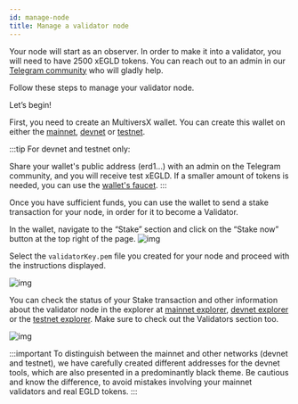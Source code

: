 ```yaml
---
id: manage-node
title: Manage a validator node
---
```


[comment]: # (mx-context)

Your node will start as an observer. In order to make it into a validator, you will need to have 2500 xEGLD tokens. You can reach out to an admin in our [Telegram community](https://t.me/MultiversXValidators) who will gladly help.

Follow these steps to manage your validator node.

Let’s begin!

First, you need to create an MultiversX wallet. You can create this wallet on either the [mainnet](https://wallet.multiversx.com), [devnet](https://devnet-wallet.multiversx.com) or [testnet](https://testnet-wallet.multiversx.com).

:::tip
For devnet and testnet only:

Share your wallet's public address (erd1...) with an admin on the Telegram community, and you will receive test xEGLD. If a smaller amount of tokens is needed,
you can use the [wallet's faucet](/wallet/web-wallet#testnet-and-devnet-faucet).
:::

Once you have sufficient funds, you can use the wallet to send a stake transaction for your node, in order for it to become a Validator.

In the wallet, navigate to the “Stake” section and click on the “Stake now” button at the top right of the page.
![img](https://files.gitbook.com/v0/b/gitbook-x-prod.appspot.com/o/spaces%2FlZkUHx72OLJMbqkEHff2%2Fuploads%2FlJg5GyCzq7NI9nmqiKJ5%2Fwalletelrond2.PNG?alt=media&token=136796b5-b10b-4df0-b83b-038419e57ed6)

Select the `validatorKey.pem` file you created for your node and proceed with the instructions displayed.

![img](https://gblobscdn.gitbook.com/assets%2F-LhHlNldCYgbyqXEGXUS%2F-MKj4PGWn3kQ197_YcJQ%2F-MKjC2SwfiK2OdVWTz49%2Fimage.png?alt=media&token=9d38ba79-9d47-452e-8fb3-303f0edf5740)

You can check the status of your Stake transaction and other information about the validator node in the explorer at [mainnet explorer](https://explorer.multiversx.com), [devnet explorer](https://devnet-explorer.multiversx.com) or the [testnet explorer](https://testnet-explorer.multiversx.com). Make sure to check out the Validators section too.

![img](https://gblobscdn.gitbook.com/assets%2F-LhHlNldCYgbyqXEGXUS%2F-MKj4PGWn3kQ197_YcJQ%2F-MKjCya_zwNCJWCZ4ryI%2Fimage.png?alt=media&token=7a1a0e1c-dc77-41ef-afcd-296dd23da18b)

:::important
To distinguish between the mainnet and other networks (devnet and testnet), we have carefully created different addresses for the devnet tools, which are also presented in a predominantly black theme. Be cautious and know the difference, to avoid mistakes involving your mainnet validators and real EGLD tokens.
:::
